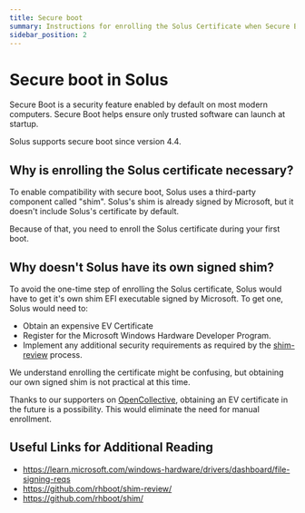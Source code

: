 ```yaml
---
title: Secure boot
summary: Instructions for enrolling the Solus Certificate when Secure Boot is enabled.
sidebar_position: 2
---
```


# Secure boot in Solus

Secure Boot is a security feature enabled by default on most modern computers. Secure Boot helps ensure only trusted software can launch at startup.

Solus supports secure boot since version 4.4. 

## Why is enrolling the Solus certificate necessary?

To enable compatibility with secure boot, Solus uses a third-party component called "shim". Solus's shim is already signed by Microsoft, but it doesn't include Solus's certificate by default. 

Because of that, you need to enroll the Solus certificate during your first boot.

## Why doesn't Solus have its own signed shim?

To avoid the one-time step of enrolling the Solus certificate, Solus would have to get it's own shim EFI executable signed by Microsoft. To get one, Solus would need to:

- Obtain an expensive EV Certificate
- Register for the Microsoft Windows Hardware Developer Program.
- Implement any additional security requirements as required by the [shim-review](https://github.com/rhboot/shim-review/) process.

We understand enrolling the certificate might be confusing, but obtaining our own signed shim is not practical at this time.

Thanks to our supporters on [OpenCollective](https://opencollective.com/getsolus), obtaining an EV certificate in the future is a possibility. This would eliminate the need for manual enrollment.

## Useful Links for Additional Reading

- https://learn.microsoft.com/windows-hardware/drivers/dashboard/file-signing-reqs
- https://github.com/rhboot/shim-review/
- https://github.com/rhboot/shim/
